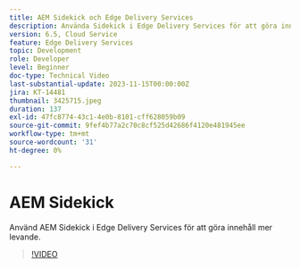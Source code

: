 ```yaml
---
title: AEM Sidekick och Edge Delivery Services
description: Använda Sidekick i Edge Delivery Services för att göra innehåll levande.
version: 6.5, Cloud Service
feature: Edge Delivery Services
topic: Development
role: Developer
level: Beginner
doc-type: Technical Video
last-substantial-update: 2023-11-15T00:00:00Z
jira: KT-14481
thumbnail: 3425715.jpeg
duration: 137
exl-id: 47fc8774-43c1-4e0b-8101-cff628059b09
source-git-commit: 9fef4b77a2c70c8cf525d42686f4120e481945ee
workflow-type: tm+mt
source-wordcount: '31'
ht-degree: 0%

---
```


# AEM Sidekick

Använd AEM Sidekick i Edge Delivery Services för att göra innehåll mer levande.

>[!VIDEO](https://video.tv.adobe.com/v/3425715/?learn=on)
